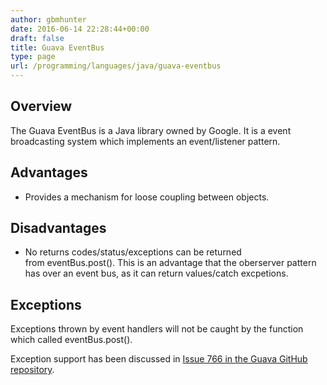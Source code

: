 ```yaml
---
author: gbmhunter
date: 2016-06-14 22:28:44+00:00
draft: false
title: Guava EventBus
type: page
url: /programming/languages/java/guava-eventbus
---
```


## Overview

The Guava EventBus is a Java library owned by Google. It is a event broadcasting system which implements an event/listener pattern.

## Advantages

* Provides a mechanism for loose coupling between objects.

## Disadvantages

* No returns codes/status/exceptions can be returned from eventBus.post(). This is an advantage that the oberserver pattern has over an event bus, as it can return values/catch excpetions.

## Exceptions

Exceptions thrown by event handlers will not be caught by the function which called eventBus.post().

Exception support has been discussed in [Issue 766 in the Guava GitHub repository](https://github.com/google/guava/issues/766).
